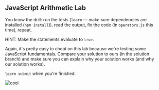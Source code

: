 JavaScript Arithmetic Lab
---

You know the drill: run the tests (`learn` — make sure dependencies are installed (`npm install`)), read the output, fix the code (in `operators.js` this time), repeat.

HINT: Make the statements evaluate to `true`.

Again, it's pretty easy to cheat on this lab because we're testing some JavaScript fundamentals. Compare your solution to ours (in the solution branch) and make sure you can explain why your solution works (and why our solution works).

`learn submit` when you're finished.

![cool](http://i.giphy.com/fHXB3OOd5uTok.gif)
